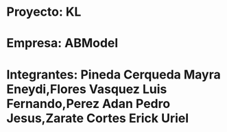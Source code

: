 # Proyecto: KL
# Empresa: ABModel
# Integrantes: Pineda Cerqueda Mayra Eneydi,Flores Vasquez Luis Fernando,Perez Adan Pedro Jesus,Zarate Cortes Erick Uriel
 